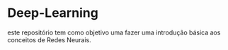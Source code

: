 # Deep-Learning
este repositório tem como objetivo uma fazer uma introdução básica aos conceitos de Redes Neurais.

